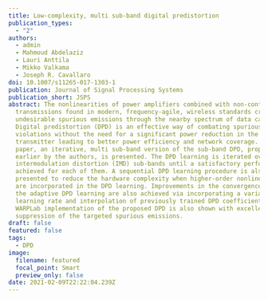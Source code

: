 ```yaml
---
title: Low-complexity, multi sub-band digital predistortion
publication_types:
  - "2"
authors:
  - admin
  - Mahmoud Abdelaziz
  - Lauri Anttila
  - Mikko Valkama
  - Joseph R. Cavallaro
doi: 10.1007/s11265-017-1303-1
publication: Journal of Signal Processing Systems
publication_short: JSPS
abstract: The nonlinearities of power amplifiers combined with non-contiguous
  transmissions found in modern, frequency-agile, wireless standards create
  undesirable spurious emissions through the nearby spectrum of data carriers.
  Digital predistortion (DPD) is an effective way of combating spurious emission
  violations without the need for a significant power reduction in the
  transmitter leading to better power efficiency and network coverage. In this
  paper, an iterative, multi sub-band version of the sub-band DPD, proposed
  earlier by the authors, is presented. The DPD learning is iterated over
  intermodulation distortion (IMD) sub-bands until a satisfactory performance is
  achieved for each of them. A sequential DPD learning procedure is also
  presented to reduce the hardware complexity when higher-order nonlinearities
  are incorporated in the DPD learning. Improvements in the convergence speed of
  the adaptive DPD learning are also achieved via incorporating a variable
  learning rate and interpolation of previously trained DPD coefficients. A
  WARPLab implementation of the proposed DPD is also shown with excellent
  suppression of the targeted spurious emissions.
draft: false
featured: false
tags:
  - DPD
image:
  filename: featured
  focal_point: Smart
  preview_only: false
date: 2021-02-09T22:22:04.239Z
---
```

